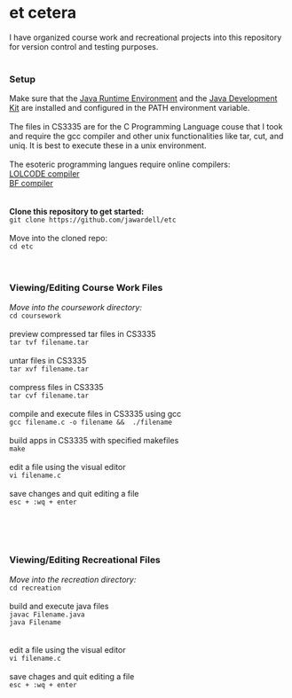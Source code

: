 # et cetera

I have organized course work and recreational projects into this repository for version control and testing purposes.
<br><br>
### Setup
Make sure that the [Java Runtime Environment](https://java.com/en/ "Java Runtime Environment") and the [Java Development Kit](http://www.oracle.com/technetwork/java/javase/downloads/jdk8-downloads-2133151.html "Java Development Kit") are installed and configured in the PATH environment variable.
<br><br>
The files in CS3335 are for the C Programming Language couse that I took and require the gcc compiler and other unix functionalities like tar, cut, and uniq. It is best to execute these in a unix environment. 
<br><br>
The esoteric programming langues require online compilers: <br>
[LOLCODE compiler](https://repl.it/repls/FuzzyLowestServerapplication)<br>
[BF compiler](http://copy.sh/brainfuck/)
<br><br><br>
**Clone this repository to get started:**
<br>
`git clone https://github.com/jawardell/etc`
<br><br>
Move into the cloned repo: 
<br>
`cd etc`
<br>
<br><br>

### Viewing/Editing Course Work Files
*Move into the coursework directory:*<br>
`cd coursework`
<br><br>
preview compressed tar files in CS3335<br>
`tar tvf filename.tar`
<br><br>
untar files in CS3335<br>
`tar xvf filename.tar`
<br><br>
compress files in CS3335<br>
`tar cvf filename.tar`
<br><br>
compile and execute files in CS3335 using gcc<br>
`gcc filename.c -o filename &&  ./filename`
<br><br>
build apps in CS3335 with specified makefiles<br>
`make`
<br><br>
edit a file using the visual editor<br>
`vi filename.c`
<br><br>
save changes and quit editing a file<br>
`esc + :wq + enter`

<br><br><br>




### Viewing/Editing Recreational Files
*Move into the recreation directory:*<br>
`cd recreation`
<br><br>
build and execute java files<br>
`javac Filename.java`<br>
`java Filename`<br>
<br><br>
edit a file using the visual editor<br>
`vi filename.c`
<br><br>
save chages and quit editing a file<br>
`esc + :wq + enter`
